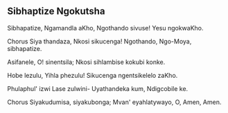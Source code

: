## Sibhaptize Ngokutsha

Sibhapatize, Ngamandla aKho,
Ngothando sivuse! Yesu ngokwaKho.

Chorus
Siya thandaza, Nkosi sikucenga!
Ngothando, Ngo-Moya, sibhapatize.

Asifanele, O! sinentsila;
Nkosi sihlambise kokubi konke.

Hobe lezulu, Yihla phezulu!
Sikucenga ngentsikelelo zaKho.

Phulaphul' izwi Lase zulwini-
Uyathandeka kum, Ndigcobile ke.

Chorus
Siyakudumisa, siyakubonga;
Mvan' eyahlatywayo, O, Amen, Amen.
